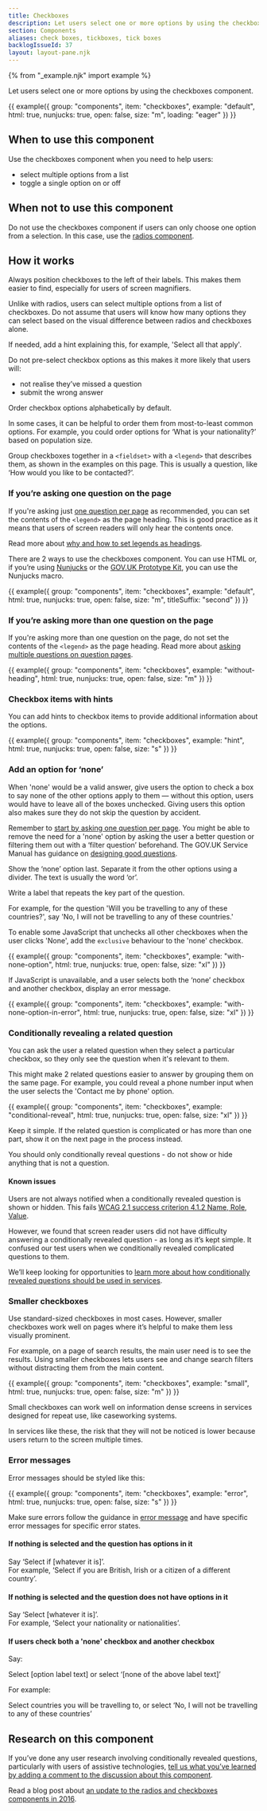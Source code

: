 ```yaml
---
title: Checkboxes
description: Let users select one or more options by using the checkboxes component
section: Components
aliases: check boxes, tickboxes, tick boxes
backlogIssueId: 37
layout: layout-pane.njk
---
```


{% from "_example.njk" import example %}

Let users select one or more options by using the checkboxes component.

{{ example({ group: "components", item: "checkboxes", example: "default", html: true, nunjucks: true, open: false, size: "m", loading: "eager" }) }}

## When to use this component

Use the checkboxes component when you need to help users:

- select multiple options from a list
- toggle a single option on or off

## When not to use this component

Do not use the checkboxes component if users can only choose one option from a selection. In this case, use the [radios component](/components/radios/).

## How it works

Always position checkboxes to the left of their labels. This makes them easier to find, especially for users of screen magnifiers.

Unlike with radios, users can select multiple options from a list of checkboxes. Do not assume that users will know how many options they can select based on the visual difference between radios and checkboxes alone.

If needed, add a hint explaining this, for example, 'Select all that apply'.

Do not pre-select checkbox options as this makes it more likely that users will:

- not realise they’ve missed a question
- submit the wrong answer

Order checkbox options alphabetically by default.

In some cases, it can be helpful to order them from most-to-least common options. For example, you could order options for ‘What is your nationality?’ based on population size.

Group checkboxes together in a `<fieldset>` with a `<legend>` that describes them, as shown in the examples on this page. This is usually a question, like ‘How would you like to be contacted?’.

### If you’re asking one question on the page

If you're asking just [one question per page](/patterns/question-pages/#start-by-asking-one-question-per-page) as recommended, you can set the contents of the `<legend>` as the page heading. This is good practice as it means that users of screen readers will only hear the contents once.

Read more about [why and how to set legends as headings](/get-started/labels-legends-headings/).

There are 2 ways to use the checkboxes component. You can use HTML or, if you’re using [Nunjucks](https://mozilla.github.io/nunjucks/) or the [GOV.UK Prototype Kit](https://prototype-kit.service.gov.uk), you can use the Nunjucks macro.

{{ example({ group: "components", item: "checkboxes", example: "default", html: true, nunjucks: true, open: false, size: "m", titleSuffix: "second" }) }}

### If you’re asking more than one question on the page

If you're asking more than one question on the page, do not set the contents of the `<legend>` as the page heading. Read more about [asking multiple questions on question pages](/patterns/question-pages/#asking-multiple-questions-on-a-page).

{{ example({ group: "components", item: "checkboxes", example: "without-heading", html: true, nunjucks: true, open: false, size: "m" }) }}

### Checkbox items with hints

You can add hints to checkbox items to provide additional information about the options.

{{ example({ group: "components", item: "checkboxes", example: "hint", html: true, nunjucks: true, open: false, size: "s" }) }}

### Add an option for ‘none’

When 'none' would be a valid answer, give users the option to check a box to say none of the other options apply to them — without this option, users would have to leave all of the boxes unchecked. Giving users this option also makes sure they do not skip the question by accident.

Remember to [start by asking one question per page](/patterns/question-pages/#start-by-asking-one-question-per-page). You might be able to remove the need for a 'none' option by asking the user a better question or filtering them out with a ‘filter question’ beforehand. The GOV.UK Service Manual has guidance on [designing good questions](https://www.gov.uk/service-manual/design/designing-good-questions).

Show the ‘none’ option last. Separate it from the other options using a divider. The text is usually the word ‘or’.

Write a label that repeats the key part of the question.

For example, for the question 'Will you be travelling to any of these countries?', say 'No, I will not be travelling to any of these countries.'

To enable some JavaScript that unchecks all other checkboxes when the user clicks 'None', add the `exclusive` behaviour to the 'none' checkbox.

{{ example({ group: "components", item: "checkboxes", example: "with-none-option", html: true, nunjucks: true, open: false, size: "xl" }) }}

If JavaScript is unavailable, and a user selects both the ‘none’ checkbox and another checkbox, display an error message.

{{ example({ group: "components", item: "checkboxes", example: "with-none-option-in-error", html: true, nunjucks: true, open: false, size: "xl" }) }}

### Conditionally revealing a related question

You can ask the user a related question when they select a particular checkbox, so they only see the question when it's relevant to them.

This might make 2 related questions easier to answer by grouping them on the same page. For example, you could reveal a phone number input when the user selects the 'Contact me by phone' option.

{{ example({ group: "components", item: "checkboxes", example: "conditional-reveal", html: true, nunjucks: true, open: false, size: "xl" }) }}

Keep it simple. If the related question is complicated or has more than one part, show it on the next page in the process instead.

You should only conditionally reveal questions - do not show or hide anything that is not a question.

#### Known issues

Users are not always notified when a conditionally revealed question is shown or hidden. This fails [WCAG 2.1 success criterion 4.1.2 Name, Role, Value](https://www.w3.org/WAI/WCAG21/Understanding/name-role-value.html).

However, we found that screen reader users did not have difficulty answering a conditionally revealed question - as long as it’s kept simple. It confused our test users when we conditionally revealed complicated questions to them.

We’ll keep looking for opportunities to [learn more about how conditionally revealed questions should be used in services](https://github.com/alphagov/govuk-design-system-backlog/issues/37).

### Smaller checkboxes

Use standard-sized checkboxes in most cases. However, smaller checkboxes work well on pages where it’s helpful to make them less visually prominent.

For example, on a page of search results, the main user need is to see the results. Using smaller checkboxes lets users see and change search filters without distracting them from the main content.

{{ example({ group: "components", item: "checkboxes", example: "small", html: true, nunjucks: true, open: false, size: "m" }) }}

Small checkboxes can work well on information dense screens in services designed for repeat use, like caseworking systems.

In services like these, the risk that they will not be noticed is lower because users return to the screen multiple times.

### Error messages

Error messages should be styled like this:

{{ example({ group: "components", item: "checkboxes", example: "error", html: true, nunjucks: true, open: false, size: "s" }) }}

Make sure errors follow the guidance in [error message](/components/error-message/) and have specific error messages for specific error states.

#### If nothing is selected and the question has options in it

Say ‘Select if [whatever it is]’.<br>
For example, ‘Select if you are British, Irish or a citizen of a different country’.

#### If nothing is selected and the question does not have options in it

Say ‘Select [whatever it is]’.<br>
For example, ‘Select your nationality or nationalities’.

#### If users check both a 'none' checkbox and another checkbox

Say:

<div class="govuk-inset-text">Select [option label text] or select ‘[none of the above label text]’</div>

For example:

<div class="govuk-inset-text">Select countries you will be travelling to, or select ‘No, I will not be travelling to any of these countries’</div>

## Research on this component

If you’ve done any user research involving conditionally revealed questions, particularly with users of assistive technologies, [tell us what you’ve learned by adding a comment to the discussion about this component](https://github.com/alphagov/govuk-design-system-backlog/issues/37).

Read a blog post about [an update to the radios and checkboxes components in 2016](https://designnotes.blog.gov.uk/2016/11/30/weve-updated-the-radios-and-checkboxes-on-gov-uk/).
